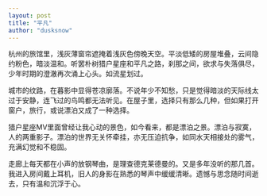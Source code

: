 ```yaml
---
layout: post
title: "平凡"
author: "dusksnow"
---
```

杭州的旅馆里，浅灰薄窗帘遮掩着浅灰色傍晚天空。平淡低矮的房屋堆叠，云间隐约粉色，暗淡温和。听罢朴树猎户星座和平凡之路，刹那之间，欲求与失落俱尽，少年时期的澄澈再次涌上心头。如流星划过。

城市的纹路，在暮影中显得苍凉廓落。不说年少不知愁，只是觉得暗淡的天际线太过于安静，连飞过的鸟鸣都无法听见。在屋子里，选择只有那么几种，但如果打开窗户，旅行，或说漂泊又成了一种选择。

猎户星座MV里面曾经让我心动的景色，如今看来，都是漂泊之景。漂泊与寂寞，人的两重影子。漂泊的世界无关怀牵挂，亦无压迫抗争，如同水天相接处的雾气，充满幻觉和不稳固。

走廊上每天都在小声的放钢琴曲，是理查德克莱德曼的。又是多年没听的那几首。我进入房间戴上耳机，旧人的身影在熟悉的琴声中缓缓清晰。遗憾与思念随时间逝去，只有温和沉浮于心。
